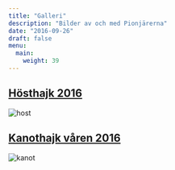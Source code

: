 ```yaml
---
title: "Galleri"
description: "Bilder av och med Pionjärerna"
date: "2016-09-26"
draft: false
menu:
  main:
    weight: 39
---
```

## [Hösthajk 2016](/galleri/hosthajk2016)
![host](/galleri/hosthajk2016/img5454.jpg)
## [Kanothajk våren 2016](/galleri/kanothajk)
![kanot](/galleri/img0166.jpg)
